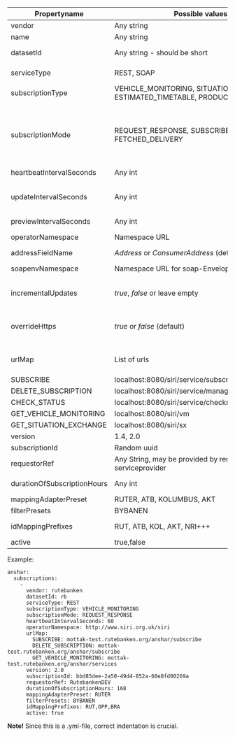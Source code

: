 |Propertyname | Possible values | Description |
|---|---|---|
|vendor|Any string|Informational label used in incoming url|
|name|Any string|Informational name used in stats-page|
|datasetId|Any string - should be short|Preferable Codespace-ID used to separate data from different vendors - also used in urls|
|serviceType|REST, SOAP|Specifies if requests should be wrapped in soap envelopes|
|subscriptionType|VEHICLE_MONITORING, SITUATION_EXCHANGE, ESTIMATED_TIMETABLE, PRODUCTION_TIMETABLE|SIRI datatype for this subscription|
|subscriptionMode|REQUEST_RESPONSE, SUBSCRIBE, FETCHED_DELIVERY| - REQUEST_RESPONSE: Client gets all current data at som interval - SUBSCRIBE:Pubsub-pattern - changes are pushed from server to client when they occur. - FETCHED_DELIVERY:Client is notified that data is updated, and should POST a GetServiceRequest to get updated data.|
|heartbeatIntervalSeconds|Any int|Expected heartbeat frequency|
|updateIntervalSeconds|Any int|Indicates update-interval (only applicable when subscription is ESTIMATED_TIMETABLE/VEHICLE_MONITORING and type SUBSCRIBE)|
|previewIntervalSeconds|Any int|Requested preview interval|
|operatorNamespace|Namespace URL|Optional namespace used in XML-marshalling data from this subscription|
|addressFieldName| *Address* or *ConsumerAddress* (default)| XML-attribute to use for inbound URL |
|soapenvNamespace| Namespace URL for soap-Envelope| Optional namespace used in XML-marshalling Soap-Envelope|
|incrementalUpdates|_true_, _false_ or leave empty | _true_ and _false_ sets the attribute to specified value. If empty, the IncrementalUpdates-element is not included in the Request| 
|overrideHttps|_true_ or _false_ (default)| if set to true, the inbound URL for this subscriptions replaces _https://..._ with _http://..._  Should only be used when dataprovider explicitly does not support *https*|
|urlMap|List of urls| Specifies URLs to separate services, unused may be deleted. Specify https4:// for HTTPS (e.g. https4://localhost:8080/siri/sx)|
|  SUBSCRIBE|localhost:8080/siri/service/subscribe.xml |URL to register subscription|
|  DELETE_SUBSCRIPTION|localhost:8080/siri/service/managesubscription.xml |URL to terminate subscription|
|  CHECK_STATUS|localhost:8080/siri/service/checkstatus.xml|URL used to check status|
|  GET_VEHICLE_MONITORING|localhost:8080/siri/vm |URL to SIRI VM-ServiceRequest|
|  GET_SITUATION_EXCHANGE|localhost:8080/siri/sx |URL to SIRI SX-ServiceRequest|
|version|1.4, 2.0  |SIRI-version remote service implements|
|subscriptionId|Random uuid|Unique ID used to identify subscription|
|requestorRef|Any String, may be provided by remote serviceprovider |Used to identify against remote server|
|durationOfSubscriptionHours|Any int |Number of hours to trigger subscription to be terminated/restarted|
|mappingAdapterPreset|RUTER, ATB, KOLUMBUS, AKT|Adapters used to convert ids to common format|
|filterPresets|BYBANEN|Specific filters to use|
|idMappingPrefixes|RUT, ATB, KOL, AKT, NRI+++|List of prefixes to be used when mapping ids form NSR|
|active|true,false |Enables/disables subscription|

Example:
```
anshar:
  subscriptions:
    -
      vendor: rutebanken
      datasetId: rb
      serviceType: REST
      subscriptionType: VEHICLE_MONITORING
      subscriptionMode: REQUEST_RESPONSE
      heartbeatIntervalSeconds: 60
      operatorNamespace: http://www.siri.org.uk/siri
      urlMap:
        SUBSCRIBE: mottak-test.rutebanken.org/anshar/subscribe
        DELETE_SUBSCRIPTION: mottak-test.rutebanken.org/anshar/subscribe
        GET_VEHICLE_MONITORING: mottak-test.rutebanken.org/anshar/services
      version: 2.0
      subscriptionId: bbd85dee-2a50-49d4-852a-60e8fd00269a
      requestorRef: RutebankenDEV
      durationOfSubscriptionHours: 168
      mappingAdapterPreset: RUTER
      filterPresets: BYBANEN
      idMappingPrefixes: RUT,OPP,BRA
      active: true
```

**Note!** Since this is a .yml-file, correct indentation is crucial.